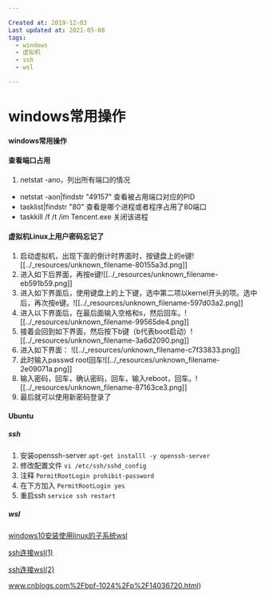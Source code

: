 ```yaml
---

Created at: 2019-12-03
Last updated at: 2021-05-08
tags: 
  - windows
  - 虚拟机
  - ssh
  - wsl

---
```


# windows常用操作


#### windows常用操作

#### 查看端口占用

1. netstat -ano，列出所有端口的情况

* netstat -aon|findstr "49157" 查看被占用端口对应的PID
* tasklist|findstr "80" 查看是哪个进程或者程序占用了80端口
* taskkill /f /t /im Tencent.exe 关闭该进程

#### 虚拟机Linux上用户密码忘记了

1. 启动虚拟机，出现下面的倒计时界面时，按键盘上的e键![[../_resources/unknown_filename-80155a3d.png]]
2. 进入如下后界面，再按e键![[../_resources/unknown_filename-eb591b59.png]]
3. 进入如下界面后，使用键盘上的上下键，选中第二项以kernel开头的项。选中后，再次按e键。![[../_resources/unknown_filename-597d03a2.png]]
4. 进入以下界面后，在最后面输入空格和s，然后回车。![[../_resources/unknown_filename-99565de4.png]]
5. 接着会回到如下界面，然后按下b键（b代表boot启动）![[../_resources/unknown_filename-3a6d2090.png]]
6. 进入如下界面： ![[../_resources/unknown_filename-c7f33833.png]]
7. 此时输入passwd root回车![[../_resources/unknown_filename-2e09071a.png]]
8. 输入密码，回车，确认密码，回车，输入reboot，回车。![[../_resources/unknown_filename-87163ce3.png]]
9. 最后就可以使用新密码登录了

#### Ubuntu

##### ssh

1. 安装openssh-server
	`apt-get installl -y openssh-server`
2. 修改配置文件
	`vi /etc/ssh/sshd_config`
3. 注释
	`PermitRootLogin prohibit-password`
4. 在下方加入
	`PermitRootLogin yes`
5. 重启ssh
	`service ssh restart`

##### wsl

[windows10安装使用linux的子系统wsl](https://docs.microsoft.com/zh-cn/windows/wsl/install-win10)

[ssh连接wsl(1)](https://blog.csdn.net/liumiaocn/article/details/103441927)

[ssh连接wsl(2)](https://www.cnblogs.com/bpf-1024/p/14036720.html)

www.cnblogs.com%2Fbpf-1024%2Fp%2F14036720.html)

